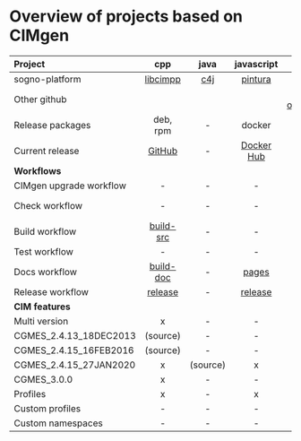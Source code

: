 # Overview of projects based on CIMgen

| Project                 | cpp      | java     | javascript | modernpython | python    |
|:------------------------|:--------:|:--------:|:----------:|:------------:|:---------:|
| sogno-platform          | [libcimpp](https://github.com/sogno-platform/libcimpp) | [c4j](https://github.com/sogno-platform/cim4j) | [pintura](https://github.com/sogno-platform/pintura) | - | [cimpy](https://github.com/sogno-platform/cimpy) |
| Other github            |          |          |            | [alliander-opensource/pycgmes](https://github.com/alliander-opensource/pycgmes) | |
| Release packages        | deb, rpm | -        | docker     | pip          | pip       |
| Current release         | [GitHub](https://github.com/sogno-platform/libcimpp/releases/latest) | - | [Docker Hub](https://hub.docker.com/r/sogno/pintura) | [PyPI](https://pypi.org/project/pycgmes) | [PyPI](https://pypi.org/project/cimpy) |
| **Workflows**           |          |          |            |              |           |
| CIMgen upgrade workflow | -        | -        | -          | -            | -         |
| Check workflow          | -                                                                                       | - | -                                                                                   | [build](https://github.com/alliander-opensource/pycgmes/actions/workflows/build.yaml)   | [pre-commit](https://github.com/sogno-platform/cimpy/actions/workflows/pre-commit.yaml) |
| Build workflow          | [build-src](https://github.com/sogno-platform/libcimpp/actions/workflows/build-src.yml) | - | -                                                                                   | [build](https://github.com/alliander-opensource/pycgmes/actions/workflows/build.yaml)   | [test](https://github.com/sogno-platform/cimpy/actions/workflows/test.yaml)             |
| Test workflow           | -                                                                                       | - | -                                                                                   | [build](https://github.com/alliander-opensource/pycgmes/actions/workflows/build.yaml)   | [test](https://github.com/sogno-platform/cimpy/actions/workflows/test.yaml)             |
| Docs workflow           | [build-doc](https://github.com/sogno-platform/libcimpp/actions/workflows/build-doc.yml) | - | [pages](https://github.com/sogno-platform/pintura/actions/workflows/pages.yaml)     | -                                                                                       | [docs](https://github.com/sogno-platform/cimpy/actions/workflows/docs.yaml)             |
| Release workflow        | [release](https://github.com/sogno-platform/libcimpp/actions/workflows/release.yml)     | - | [release](https://github.com/sogno-platform/pintura/actions/workflows/release.yaml) | [deploy](https://github.com/alliander-opensource/pycgmes/actions/workflows/deploy.yaml) | - |
| **CIM features**        |          |          |            |              |           |
| Multi version           | x        | -        | -          | -            | -         |
| CGMES_2.4.13_18DEC2013  | (source) | -        | -          | -            | -         |
| CGMES_2.4.15_16FEB2016  | (source) | -        | -          | -            | -         |
| CGMES_2.4.15_27JAN2020  | x        | (source) | x          | -            | x         |
| CGMES_3.0.0             | x        | -        | -          | x            | -         |
| Profiles                | x        | -        | x          | x            | -         |
| Custom profiles         | -        | -        | -          | x            | -         |
| Custom namespaces       | -        | -        | -          | x            | -         |
